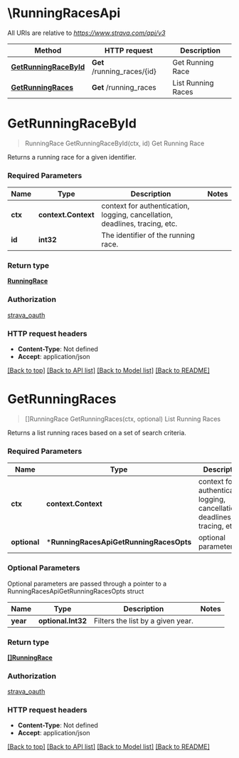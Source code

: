 # \RunningRacesApi

All URIs are relative to *https://www.strava.com/api/v3*

Method | HTTP request | Description
------------- | ------------- | -------------
[**GetRunningRaceById**](RunningRacesApi.md#GetRunningRaceById) | **Get** /running_races/{id} | Get Running Race
[**GetRunningRaces**](RunningRacesApi.md#GetRunningRaces) | **Get** /running_races | List Running Races


# **GetRunningRaceById**
> RunningRace GetRunningRaceById(ctx, id)
Get Running Race

Returns a running race for a given identifier.

### Required Parameters

Name | Type | Description  | Notes
------------- | ------------- | ------------- | -------------
 **ctx** | **context.Context** | context for authentication, logging, cancellation, deadlines, tracing, etc.
  **id** | **int32**| The identifier of the running race. | 

### Return type

[**RunningRace**](RunningRace.md)

### Authorization

[strava_oauth](../README.md#strava_oauth)

### HTTP request headers

 - **Content-Type**: Not defined
 - **Accept**: application/json

[[Back to top]](#) [[Back to API list]](../README.md#documentation-for-api-endpoints) [[Back to Model list]](../README.md#documentation-for-models) [[Back to README]](../README.md)

# **GetRunningRaces**
> []RunningRace GetRunningRaces(ctx, optional)
List Running Races

Returns a list running races based on a set of search criteria.

### Required Parameters

Name | Type | Description  | Notes
------------- | ------------- | ------------- | -------------
 **ctx** | **context.Context** | context for authentication, logging, cancellation, deadlines, tracing, etc.
 **optional** | ***RunningRacesApiGetRunningRacesOpts** | optional parameters | nil if no parameters

### Optional Parameters
Optional parameters are passed through a pointer to a RunningRacesApiGetRunningRacesOpts struct

Name | Type | Description  | Notes
------------- | ------------- | ------------- | -------------
 **year** | **optional.Int32**| Filters the list by a given year. | 

### Return type

[**[]RunningRace**](RunningRace.md)

### Authorization

[strava_oauth](../README.md#strava_oauth)

### HTTP request headers

 - **Content-Type**: Not defined
 - **Accept**: application/json

[[Back to top]](#) [[Back to API list]](../README.md#documentation-for-api-endpoints) [[Back to Model list]](../README.md#documentation-for-models) [[Back to README]](../README.md)

